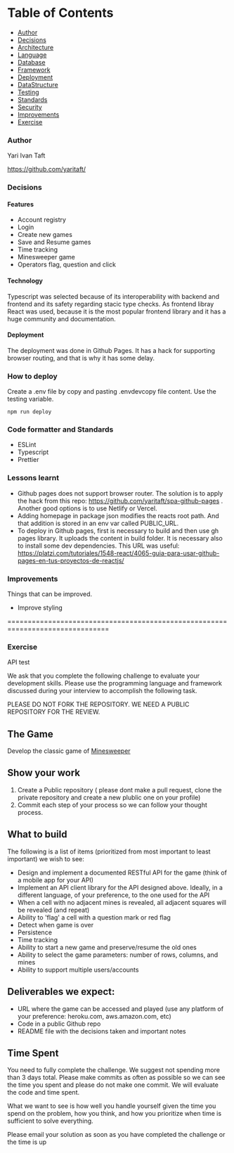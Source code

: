 # Table of Contents

- [Author](#Author)
- [Decisions](#Decisions)
- [Architecture](#Architecture)
- [Language](#Language)
- [Database](#Database)
- [Framework](#Framework)
- [Deployment](#Deployment)
- [DataStructure](#DataStructure)
- [Testing](#Testing)
- [Standards](#Standards)
- [Security](#Security)
- [Improvements](#Improvements)
- [Exercise](#Exercise)

### Author
Yari Ivan Taft

https://github.com/yaritaft/

### Decisions
#### Features

- Account registry
- Login
- Create new games
- Save and Resume games
- Time tracking
- Minesweeper game
- Operators flag, question and click
#### Technology

Typescript was selected because of its interoperability with backend and frontend and its safety regarding stacic type checks. As frontend libray React was used, because it is the most popular frontend library and it has a huge community and documentation.

#### Deployment

The deployment was done in Github Pages. It has a hack for supporting browser routing, and that is why it has some delay.

### How to deploy
Create a .env file by copy and pasting .envdevcopy file content. Use the testing variable.
```
npm run deploy
```
### Code formatter and Standards

- ESLint
- Typescript
- Prettier

### Lessons learnt
- Github pages does not support browser router. The solution is to apply the hack from this repo: https://github.com/yaritaft/spa-github-pages . Another good options is to use Netlify or Vercel.
- Adding homepage in package json modifies the reacts root path. And that addition is stored in an env var called PUBLIC_URL.
- To deploy in Github pages, first is necessary to build and then use gh pages library. It uploads the content in build folder. It is necessary also to install some dev dependencies. This URL was useful: https://platzi.com/tutoriales/1548-react/4065-guia-para-usar-github-pages-en-tus-proyectos-de-reactjs/
### Improvements
Things that can be improved.

- Improve styling

===============================================================================
### Exercise

API test

We ask that you complete the following challenge to evaluate your development skills. Please use the programming language and framework discussed during your interview to accomplish the following task.

PLEASE DO NOT FORK THE REPOSITORY. WE NEED A PUBLIC REPOSITORY FOR THE REVIEW. 

## The Game
Develop the classic game of [Minesweeper](https://en.wikipedia.org/wiki/Minesweeper_(video_game))

## Show your work

1.  Create a Public repository ( please dont make a pull request, clone the private repository and create a new plublic one on your profile)
2.  Commit each step of your process so we can follow your thought process.

## What to build
The following is a list of items (prioritized from most important to least important) we wish to see:
* Design and implement  a documented RESTful API for the game (think of a mobile app for your API)
* Implement an API client library for the API designed above. Ideally, in a different language, of your preference, to the one used for the API
* When a cell with no adjacent mines is revealed, all adjacent squares will be revealed (and repeat)
* Ability to 'flag' a cell with a question mark or red flag
* Detect when game is over
* Persistence
* Time tracking
* Ability to start a new game and preserve/resume the old ones
* Ability to select the game parameters: number of rows, columns, and mines
* Ability to support multiple users/accounts
 
## Deliverables we expect:
* URL where the game can be accessed and played (use any platform of your preference: heroku.com, aws.amazon.com, etc)
* Code in a public Github repo
* README file with the decisions taken and important notes

## Time Spent
You need to fully complete the challenge. We suggest not spending more than 3 days total.  Please make commits as often as possible so we can see the time you spent and please do not make one commit.  We will evaluate the code and time spent.
 
What we want to see is how well you handle yourself given the time you spend on the problem, how you think, and how you prioritize when time is sufficient to solve everything.

Please email your solution as soon as you have completed the challenge or the time is up

